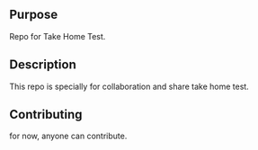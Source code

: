## Purpose
Repo for Take Home Test.

## Description
This repo is specially for collaboration and share take home test.

## Contributing
for now, anyone can contribute.